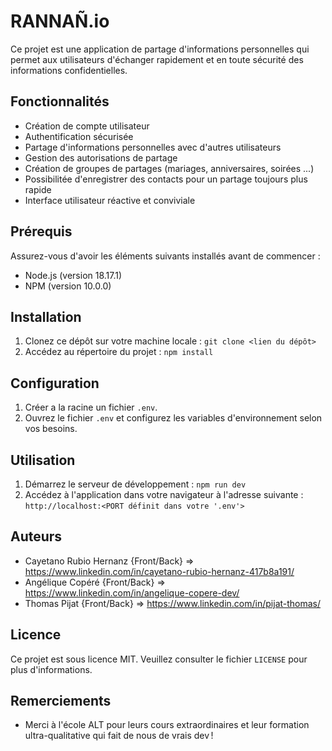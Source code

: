 # RANNAÑ.io

Ce projet est une application de partage d'informations personnelles qui permet aux utilisateurs d'échanger rapidement et en toute sécurité des informations confidentielles.

## Fonctionnalités

- Création de compte utilisateur
- Authentification sécurisée
- Partage d'informations personnelles avec d'autres utilisateurs
- Gestion des autorisations de partage
- Création de groupes de partages (mariages, anniversaires, soirées ...)
- Possibilitée d'enregistrer des contacts pour un partage toujours plus rapide
- Interface utilisateur réactive et conviviale

## Prérequis

Assurez-vous d'avoir les éléments suivants installés avant de commencer :

- Node.js (version 18.17.1)
- NPM (version 10.0.0)

## Installation

1. Clonez ce dépôt sur votre machine locale :
```git clone <lien du dépôt>```
2. Accédez au répertoire du projet :
```npm install```

## Configuration

1. Créer a la racine un fichier `.env`.
2. Ouvrez le fichier `.env` et configurez les variables d'environnement selon vos besoins.

## Utilisation

1. Démarrez le serveur de développement :
```npm run dev```
2. Accédez à l'application dans votre navigateur à l'adresse suivante :
```http://localhost:<PORT définit dans votre '.env'>```

## Auteurs

- Cayetano Rubio Hernanz {Front/Back} => https://www.linkedin.com/in/cayetano-rubio-hernanz-417b8a191/
- Angélique Copéré  {Front/Back} => https://www.linkedin.com/in/angelique-copere-dev/
- Thomas Pijat {Front/Back} => https://www.linkedin.com/in/pijat-thomas/

## Licence

Ce projet est sous licence MIT. Veuillez consulter le fichier `LICENSE` pour plus d'informations.

## Remerciements

- Merci à l'école ALT pour leurs cours extraordinaires et leur formation ultra-qualitative qui fait de nous de vrais dev !
